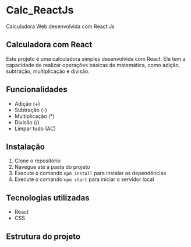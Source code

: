 # Calc_ReactJs
Calculadora Web desenvolvida com React.Js
## Calculadora com React

Este projeto é uma calculadora simples desenvolvida com React. Ele tem a capacidade de realizar operações básicas de matemática, como adição, subtração, multiplicação e divisão.

## Funcionalidades

- Adição (+)
- Subtração (-)
- Multiplicação (*)
- Divisão (/)
- Limpar tudo (AC)

## Instalação

1. Clone o repositório
2. Navegue até a pasta do projeto
3. Execute o comando `npm install` para instalar as dependências
4. Execute o comando `npm start` para iniciar o servidor local

## Tecnologias utilizadas

- React
- CSS

## Estrutura do projeto

```
